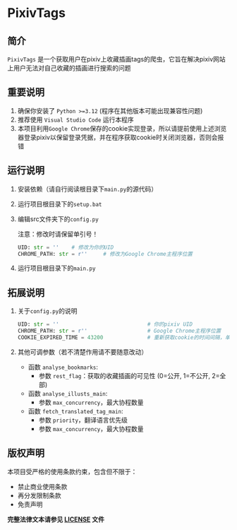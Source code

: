 # PixivTags

## 简介

`PixivTags` 是一个获取用户在pixiv上收藏插画tags的爬虫，它旨在解决pixiv网站上用户无法对自己收藏的插画进行搜索的问题

## 重要说明

1. 确保你安装了 `Python >=3.12` (程序在其他版本可能出现兼容性问题)
2. 推荐使用 `Visual Studio Code` 运行本程序
3. 本项目利用`Google Chrome`保存的cookie实现登录，所以请提前使用上述浏览器登录pixiv以保留登录凭据，并在程序获取cookie时关闭浏览器，否则会报错

## 运行说明

1. 安装依赖（请自行阅读根目录下`main.py`的源代码）
2. 运行项目根目录下的`setup.bat`
3. 编辑src文件夹下的`config.py`

   注意：修改时请保留单引号！

   ```Python
   UID: str = ''    # 修改为你的UID
   CHROME_PATH: str = r''     # 修改为Google Chrome主程序位置
4. 运行项目根目录下的`main.py`

## 拓展说明

1. 关于`config.py`的说明

   ```Python
   UID: str = ''                            # 你的pixiv UID
   CHROME_PATH: str = r''                   # Google Chrome主程序位置
   COOKIE_EXPIRED_TIME = 43200              # 重新获取cookie的时间间隔，单位为秒
2. 其他可调参数（若不清楚作用请不要随意改动）

   - 函数 `analyse_bookmarks`:
      - 参数 `rest_flag`：获取的收藏插画的可见性 (0=公开, 1=不公开, 2=全部)
   - 函数 `analyse_illusts_main`:
      - 参数 `max_concurrency`，最大协程数量
   - 函数 `fetch_translated_tag_main`:
      - 参数 `priority`，翻译语言优先级
      - 参数 `max_concurrency`，最大协程数量

## 版权声明

本项目受严格的使用条款约束，包含但不限于：

- 禁止商业使用条款
- 再分发限制条款
- 免责声明

**完整法律文本请参见 [LICENSE](LICENSE) 文件**
